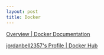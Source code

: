 ```yaml
---
layout: post
title: Docker
---
```


[Overview \| Docker Documentation](https://docs.docker.com/get-started/)

[jordanbell2357's Profile \| Docker Hub](https://hub.docker.com/u/jordanbell2357)

